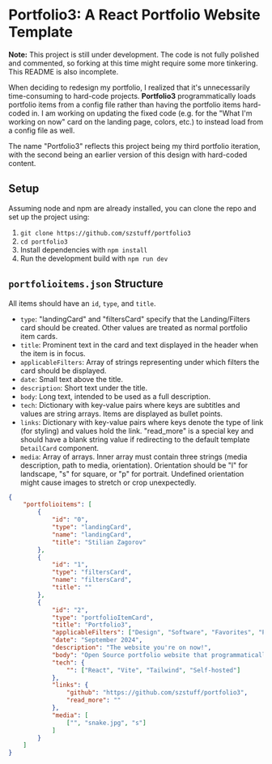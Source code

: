 # Portfolio3: A React Portfolio Website Template

**Note:** This project is still under development. The code is not fully polished and commented, so forking at this time might require some more tinkering. This README is also incomplete.

When deciding to redesign my portfolio, I realized that it's unnecessarily time-consuming to hard-code projects. **Portfolio3** programmatically loads portfolio items from a config file rather than having the portfolio items hard-coded in. I am working on updating the fixed code (e.g. for the "What I'm working on now" card on the landing page, colors, etc.) to instead load from a config file as well.

The name "Portfolio3" reflects this project being my third portfolio iteration, with the second being an earlier version of this design with hard-coded content.

## Setup

Assuming node and npm are already installed, you can clone the repo and set up the project using:

1. `git clone https://github.com/szstuff/portfolio3`
2. `cd portfolio3`
3. Install dependencies with `npm install`
4. Run the development build with `npm run dev`

## `portfolioitems.json` Structure

All items should have an `id`, `type`, and `title`.

- `type`: "landingCard" and "filtersCard" specify that the Landing/Filters card should be created. Other values are treated as normal portfolio item cards.
- `title`: Prominent text in the card and text displayed in the header when the item is in focus.
- `applicableFilters`: Array of strings representing under which filters the card should be displayed.
- `date`: Small text above the title.
- `description`: Short text under the title.
- `body`: Long text, intended to be used as a full description.
- `tech`: Dictionary with key-value pairs where keys are subtitles and values are string arrays. Items are displayed as bullet points.
- `links`: Dictionary with key-value pairs where keys denote the type of link (for styling) and values hold the link. "read_more" is a special key and should have a blank string value if redirecting to the default template `DetailCard` component.
- `media`: Array of arrays. Inner array must contain three strings (media description, path to media, orientation). Orientation should be "l" for landscape, "s" for square, or "p" for portrait. Undefined orientation might cause images to stretch or crop unexpectedly.

```json
{
    "portfolioitems": [
        {
            "id": "0",
            "type": "landingCard",
            "name": "landingCard",
            "title": "Stilian Zagorov"
        },
        {
            "id": "1",
            "type": "filtersCard",
            "name": "filtersCard",
            "title": ""
        },
        {
            "id": "2",
            "type": "portfolioItemCard",
            "title": "Portfolio3",
            "applicableFilters": ["Design", "Software", "Favorites", "Published", "React"],
            "date": "September 2024",
            "description": "The website you're on now!",
            "body": "Open Source portfolio website that programmatically fills in portfolio items. Designed to be easily forkable and reusable by creating a JSON file with the items to display. Customizing other aspects such as color palettes will also be done through a configuration file (soon).",
            "tech": {
                "": ["React", "Vite", "Tailwind", "Self-hosted"]
            },
            "links": {
                "github": "https://github.com/szstuff/portfolio3",
                "read_more": ""
            },
            "media": [
                ["", "snake.jpg", "s"]
            ]
        }
    ]
}
```
